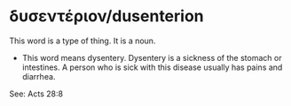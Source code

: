 # δυσεντέριον/dusenterion
This word is a type of thing. It is a noun.
* This word means dysentery. Dysentery is a sickness of the stomach or intestines. A person who is sick with this disease usually has pains and diarrhea. 

See: Acts 28:8
